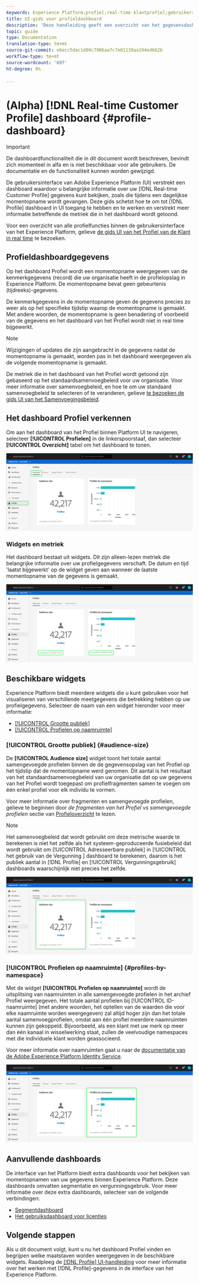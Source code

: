 ```yaml
---
keywords: Experience Platform;profiel;real-time klantprofiel;gebruikersinterface;UI;aanpassing;profiel dashboard;dashboard
title: UI-gids voor profieldashboard
description: 'Deze handleiding geeft een overzicht van het gegevensdashboard voor het realtime klantprofiel dat beschikbaar is in de gebruikersinterface van Adobe Experience Platform. '
topic: guide
type: Documentation
translation-type: tm+mt
source-git-commit: e6ecc5dac1d09c7906aa7c7e01139aa194ed662b
workflow-type: tm+mt
source-wordcount: '697'
ht-degree: 0%

---
```



# (Alpha) [!DNL Real-time Customer Profile] dashboard {#profile-dashboard}

>[!IMPORTANT]
>
>De dashboardfunctionaliteit die in dit document wordt beschreven, bevindt zich momenteel in alfa en is niet beschikbaar voor alle gebruikers. De documentatie en de functionaliteit kunnen worden gewijzigd.

De gebruikersinterface van Adobe Experience Platform (UI) verstrekt een dashboard waardoor u belangrijke informatie over uw [!DNL Real-time Customer Profile] gegevens kunt bekijken, zoals die tijdens een dagelijkse momentopname wordt gevangen. Deze gids schetst hoe te om tot [!DNL Profile] dashboard in UI toegang te hebben en te werken en verstrekt meer informatie betreffende de metriek die in het dashboard wordt getoond.

Voor een overzicht van alle profielfuncties binnen de gebruikersinterface van het Experience Platform, gelieve [de gids UI van het Profiel van de Klant in real time](user-guide.md) te bezoeken.

## Profieldashboardgegevens

Op het dashboard Profiel wordt een momentopname weergegeven van de kenmerkgegevens (record) die uw organisatie heeft in de profielopslag in Experience Platform. De momentopname bevat geen gebeurtenis (tijdreeks)-gegevens.

De kenmerkgegevens in de momentopname geven de gegevens precies zo weer als op het specifieke tijdstip waarop de momentopname is gemaakt. Met andere woorden, de momentopname is geen benadering of voorbeeld van de gegevens en het dashboard van het Profiel wordt niet in real time bijgewerkt.

>[!NOTE]
>
>Wijzigingen of updates die zijn aangebracht in de gegevens nadat de momentopname is gemaakt, worden pas in het dashboard weergegeven als de volgende momentopname is gemaakt.

De metriek die in het dashboard van het Profiel wordt getoond zijn gebaseerd op het standaardsamenvoegbeleid voor uw organisatie. Voor meer informatie over samenvoegbeleid, en hoe te om uw standaard samenvoegbeleid te selecteren of te veranderen, gelieve [te bezoeken de gids UI van het Samenvoegingsbeleid](merge-policies.md).

## Het dashboard Profiel verkennen

Om aan het dashboard van het Profiel binnen Platform UI te navigeren, selecteer **[!UICONTROL Profielen]** in de linkerspoorstaaf, dan selecteer **[!UICONTROL Overzicht]** tabel om het dashboard te tonen.

![](../images/profile-dashboard/dashboard-overview.png)

### Widgets en metriek

Het dashboard bestaat uit widgets. Dit zijn alleen-lezen metriek die belangrijke informatie over uw profielgegevens verschaft. De datum en tijd &#39;laatst bijgewerkt&#39; op de widget geven aan wanneer de laatste momentopname van de gegevens is gemaakt.

![](../images/profile-dashboard/dashboard-timestamp.png)

## Beschikbare widgets

Experience Platform biedt meerdere widgets die u kunt gebruiken voor het visualiseren van verschillende meetgegevens die betrekking hebben op uw profielgegevens. Selecteer de naam van een widget hieronder voor meer informatie:

* [[!UICONTROL Grootte publiek]](#audience-size)
* [[!UICONTROL Profielen op naamruimte]](#profiles-by-namespace)

### [!UICONTROL Grootte publiek] {#audience-size}

De **[!UICONTROL Audience size]** widget toont het totale aantal samengevoegde profielen binnen de de gegevensopslag van het Profiel op het tijdstip dat de momentopname werd genomen. Dit aantal is het resultaat van het standaardsamenvoegbeleid van uw organisatie dat op uw gegevens van het Profiel wordt toegepast om profielfragmenten samen te voegen om één enkel profiel voor elk individu te vormen.

Voor meer informatie over fragmenten en samengevoegde profielen, gelieve te beginnen door *de fragmenten van het Profiel vs samengevoegde profielen* sectie van [Profieloverzicht](../home.md) te lezen.

>[!NOTE]
>
>Het samenvoegbeleid dat wordt gebruikt om deze metrische waarde te berekenen is niet het zelfde als het systeem-geproduceerde fusiebeleid dat wordt gebruikt om [!UICONTROL Adresseerbare publiek] in [!UICONTROL het gebruik van de Vergunning ] dashboard te berekenen, daarom is het publiek aantal in [!DNL Profile] en [!UICONTROL Vergunningsgebruik] dashboards waarschijnlijk niet precies het zelfde.

![](../images/profile-dashboard/audience-size.png)

### [!UICONTROL Profielen op naamruimte] {#profiles-by-namespace}

Met de widget **[!UICONTROL Profielen op naamruimte]** wordt de uitsplitsing van naamruimten in alle samengevoegde profielen in het archief Profiel weergegeven. Het totale aantal profielen bij [!UICONTROL ID-naamruimte] (met andere woorden, het optellen van de waarden die voor elke naamruimte worden weergegeven) zal altijd hoger zijn dan het totale aantal samenvoegprofielen, omdat aan één profiel meerdere naamruimten kunnen zijn gekoppeld. Bijvoorbeeld, als een klant met uw merk op meer dan één kanaal in wisselwerking staat, zullen de veelvoudige namespaces met die individuele klant worden geassocieerd.

Voor meer informatie over naamruimten gaat u naar de [documentatie van de Adobe Experience Platform Identity Service](../../identity-service/home.md).

![](../images/profile-dashboard/profiles-by-namespace.png)

## Aanvullende dashboards

De interface van het Platform biedt extra dashboards voor het bekijken van momentopnamen van uw gegevens binnen Experience Platform. Deze dashboards omvatten segmentatie en vergunningsgebruik. Voor meer informatie over deze extra dashboards, selecteer van de volgende verbindingen:

* [Segmentdashboard](../../segmentation/ui/segment-dashboard.md)
* [Het gebruiksdashboard voor licenties](../../landing/license-usage-dashboard.md)

## Volgende stappen

Als u dit document volgt, kunt u nu het dashboard Profiel vinden en begrijpen welke maatstaven worden weergegeven in de beschikbare widgets. Raadpleeg de [[!DNL Profile] UI-handleiding](user-guide.md) voor meer informatie over het werken met [!DNL Profile]-gegevens in de interface van het Experience Platform.